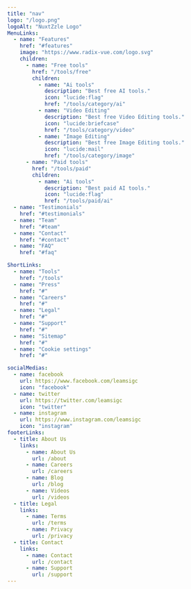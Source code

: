 ```yaml
---
title: "nav"
logo: "/logo.png"
logoAlt: "NuxtZzle Logo"
MenuLinks:
  - name: "Features"
    href: "#features"
    image: "https://www.radix-vue.com/logo.svg"
    children:
      - name: "Free tools"
        href: "/tools/free"
        children:
          - name: "Ai tools"
            description: "Best free AI tools."
            icon: "lucide:flag"
            href: "/tools/category/ai"
          - name: "Video Editing"
            description: "Best free Video Editing tools."
            icon: "lucide:briefcase"
            href: "/tools/category/video"
          - name: "Image Editing"
            description: "Best free Image Editing tools."
            icon: "lucide:mail"
            href: "/tools/category/image"
      - name: "Paid tools"
        href: "/tools/paid"
        children:
          - name: "Ai tools"
            description: "Best paid AI tools."
            icon: "lucide:flag"
            href: "/tools/paid/ai"
  - name: "Testimonials"
    href: "#testimonials"
  - name: "Team"
    href: "#team"
  - name: "Contact"
    href: "#contact"
  - name: "FAQ"
    href: "#faq"

ShortLinks:
  - name: "Tools"
    href: "/tools"
  - name: "Press"
    href: "#"
  - name: "Careers"
    href: "#"
  - name: "Legal"
    href: "#"
  - name: "Support"
    href: "#"
  - name: "Sitemap"
    href: "#"
  - name: "Cookie settings"
    href: "#"

socialMedias:
  - name: facebook
    url: https://www.facebook.com/leamsigc
    icon: "facebook"
  - name: twitter
    url: https://twitter.com/leamsigc
    icon: "twitter"
  - name: instagram
    url: https://www.instagram.com/leamsigc
    icon: "instagram"
footerLinks:
  - title: About Us
    links:
      - name: About Us
        url: /about
      - name: Careers
        url: /careers
      - name: Blog
        url: /blog
      - name: Videos
        url: /videos
  - title: Legal
    links:
      - name: Terms
        url: /terms
      - name: Privacy
        url: /privacy
  - title: Contact
    links:
      - name: Contact
        url: /contact
      - name: Support
        url: /support
---
```

